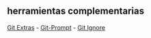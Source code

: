 ##  herramientas complementarias


[Git Extras](https://github.com/visionmedia/git-extras) - [Git-Prompt](http://volnitsky.com/project/git-prompt/) - [Git Ignore](https://www.gitignore.io/)